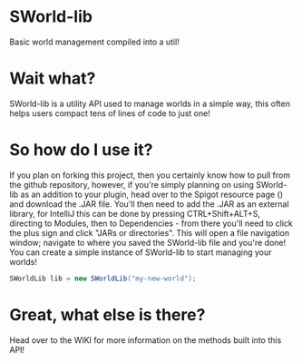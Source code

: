 # SWorld-lib
Basic world management compiled into a util!

# Wait what?
SWorld-lib is a utility API used to manage worlds in a simple way, this often helps users compact tens of lines of code to just one!

# So how do I use it?
If you plan on forking this project, then you certainly know how to pull from the github repository, however, if you're simply planning on using SWorld-lib as an addition to your plugin, head over to the Spigot resource page () and download the .JAR file. 
You'll then need to add the .JAR as an external library, for IntelliJ this can be done by pressing CTRL+Shift+ALT+S, directing to Modules, then to Dependencies - from there you'll need to click the plus sign and click "JARs or directories". 
This will open a file navigation window; navigate to where you saved the SWorld-lib file and you're done! You can create a simple instance of SWorld-lib to start managing your worlds!
```java
SWorldLib lib = new SWorldLib("my-new-world");
```

# Great, what else is there?
Head over to the WIKI for more information on the methods built into this API!
